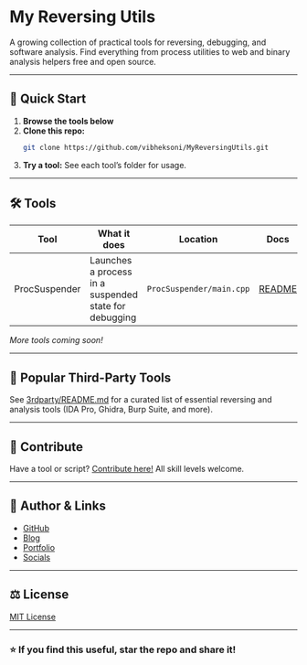 # My Reversing Utils

A growing collection of practical tools for reversing, debugging, and software analysis. 
Find everything from process utilities to web and binary analysis helpers free and open source.

---

## 🚀 Quick Start

1. **Browse the tools below**
2. **Clone this repo:**
   ```sh
   git clone https://github.com/vibheksoni/MyReversingUtils.git
   ```
3. **Try a tool:**
   See each tool’s folder for usage.

---

## 🛠️ Tools

| Tool              | What it does                                              | Location                 | Docs                          |
|-------------------|----------------------------------------------------------|--------------------------|-------------------------------|
| ProcSuspender     | Launches a process in a suspended state for debugging     | `ProcSuspender/main.cpp` | [README](ProcSuspender/README.md) |

*More tools coming soon!*

---

## 🔗 Popular Third-Party Tools

See [3rdparty/README.md](3rdparty/README.md) for a curated list of essential reversing and analysis tools (IDA Pro, Ghidra, Burp Suite, and more).

---

## 🤝 Contribute

Have a tool or script? [Contribute here!](CONTRIBUTING.md)
All skill levels welcome.

---

## 📣 Author & Links

- [GitHub](https://github.com/vibheksoni)
- [Blog](https://insecuremind.xyz/)
- [Portfolio](https://vibhek.com/)
- [Socials](https://vibhek.com/socials)

---

## ⚖️ License

[MIT License](LICENSE.md)

---

### ⭐ If you find this useful, **star** the repo and share it!